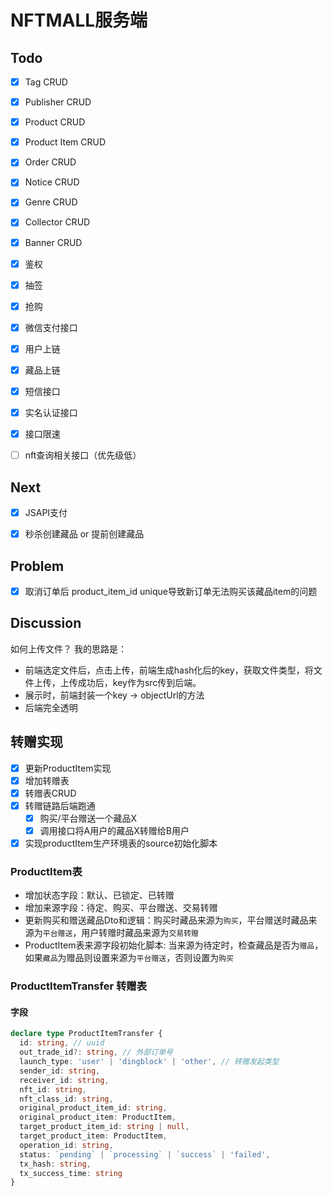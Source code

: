 # NFTMALL服务端

## Todo
- [x] Tag CRUD
- [x] Publisher CRUD
- [x] Product CRUD
- [x] Product Item CRUD
- [x] Order CRUD
- [x] Notice CRUD
- [x] Genre CRUD
- [x] Collector CRUD
- [x] Banner CRUD
- [x] 鉴权
- [x] 抽签
- [x] 抢购
- [x] 微信支付接口
- [x] 用户上链
- [x] 藏品上链
- [x] 短信接口
- [x] 实名认证接口
- [x] 接口限速
- [ ] nft查询相关接口（优先级低）


## Next
- [x] JSAPI支付
- [x] 秒杀创建藏品 or 提前创建藏品


## Problem
- [x] 取消订单后 product_item_id unique导致新订单无法购买该藏品item的问题

## Discussion
如何上传文件？
我的思路是：

* 前端选定文件后，点击上传，前端生成hash化后的key，获取文件类型，将文件上传，上传成功后，key作为src传到后端。
* 展示时，前端封装一个key -> objectUrl的方法
* 后端完全透明


## 转赠实现
- [x] 更新ProductItem实现
- [x] 增加转赠表
- [x] 转赠表CRUD
- [x] 转赠链路后端跑通
  - [x] 购买/平台赠送一个藏品X
  - [x] 调用接口将A用户的藏品X转赠给B用户
- [x] 实现productItem生产环境表的source初始化脚本

### ProductItem表
* 增加状态字段：默认、已锁定、已转赠
* 增加来源字段：待定、购买、平台赠送、交易转赠
* 更新购买和赠送藏品Dto和逻辑：购买时藏品来源为`购买`，平台赠送时藏品来源为`平台赠送`，用户转赠时藏品来源为`交易转赠`
* ProductItem表来源字段初始化脚本: 当来源为待定时，检查藏品是否为`赠品`，如果`藏品`为赠品则设置来源为`平台赠送`，否则设置为`购买`

### ProductItemTransfer 转赠表
#### 字段
```ts
declare type ProductItemTransfer {
  id: string, // uuid
  out_trade_id?: string, // 外部订单号
  launch_type: 'user' | 'dingblock' | 'other', // 转赠发起类型
  sender_id: string,
  receiver_id: string,
  nft_id: string,
  nft_class_id: string,
  original_product_item_id: string,
  original_product_item: ProductItem,
  target_product_item_id: string | null,
  target_product_item: ProductItem,
  operation_id: string,
  status: `pending` | `processing` | `success` | 'failed',
  tx_hash: string,
  tx_success_time: string
}
```
